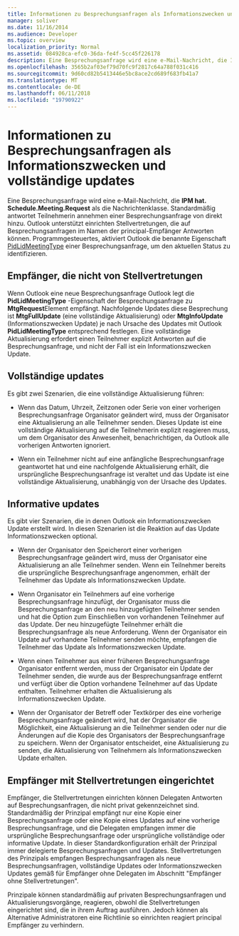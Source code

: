 ```yaml
---
title: Informationen zu Besprechungsanfragen als Informationszwecken und vollständige updates
manager: soliver
ms.date: 11/16/2014
ms.audience: Developer
ms.topic: overview
localization_priority: Normal
ms.assetid: 084928ca-efc0-36da-fe4f-5cc45f226178
description: Eine Besprechungsanfrage wird eine e-Mail-Nachricht, die IPM hat. Schedule.Meeting.Request als die Nachrichtenklasse. Standardmäßig antwortet Teilnehmerin annehmen einer Besprechungsanfrage von direkt hinzu.
ms.openlocfilehash: 3565b2af03ef79d70fc9f2817c64a788f031c416
ms.sourcegitcommit: 9d60cd82b5413446e5bc8ace2cd689f683fb41a7
ms.translationtype: MT
ms.contentlocale: de-DE
ms.lasthandoff: 06/11/2018
ms.locfileid: "19790922"
---
```

# <a name="about-meeting-requests-as-informational-updates-and-full-updates"></a>Informationen zu Besprechungsanfragen als Informationszwecken und vollständige updates

Eine Besprechungsanfrage wird eine e-Mail-Nachricht, die **IPM hat. Schedule.Meeting.Request** als die Nachrichtenklasse. Standardmäßig antwortet Teilnehmerin annehmen einer Besprechungsanfrage von direkt hinzu. Outlook unterstützt einrichten Stellvertretungen, die auf Besprechungsanfragen im Namen der principal-Empfänger Antworten können. Programmgesteuertes, aktiviert Outlook die benannte Eigenschaft [PidLidMeetingType](http://msdn.microsoft.com/library/290b290c-7836-4a7e-bf1a-8d0225a07e56%28Office.15%29.aspx) einer Besprechungsanfrage, um den aktuellen Status zu identifizieren. 
  
## <a name="recipients-without-delegates"></a>Empfänger, die nicht von Stellvertretungen

Wenn Outlook eine neue Besprechungsanfrage Outlook legt die **PidLidMeetingType** -Eigenschaft der Besprechungsanfrage zu **MtgRequest**Element empfängt. Nachfolgende Updates diese Besprechung ist **MtgFullUpdate** (eine vollständige Aktualisierung) oder **MtgInfoUpdate** (Informationszwecken Update) je nach Ursache des Updates mit Outlook **PidLidMeetingType** entsprechend festlegen. Eine vollständige Aktualisierung erfordert einen Teilnehmer explizit Antworten auf die Besprechungsanfrage, und nicht der Fall ist ein Informationszwecken Update. 
  
## <a name="full-updates"></a>Vollständige updates

Es gibt zwei Szenarien, die eine vollständige Aktualisierung führen:
  
- Wenn das Datum, Uhrzeit, Zeitzonen oder Serie von einer vorherigen Besprechungsanfrage Organisator geändert wird, muss der Organisator eine Aktualisierung an alle Teilnehmer senden. Dieses Update ist eine vollständige Aktualisierung auf die Teilnehmerin explizit reagieren muss, um dem Organisator des Anwesenheit, benachrichtigen, da Outlook alle vorherigen Antworten ignoriert.
    
- Wenn ein Teilnehmer nicht auf eine anfängliche Besprechungsanfrage geantwortet hat und eine nachfolgende Aktualisierung erhält, die ursprüngliche Besprechungsanfrage ist veraltet und das Update ist eine vollständige Aktualisierung, unabhängig von der Ursache des Updates.
    
## <a name="informational-updates"></a>Informative updates

Es gibt vier Szenarien, die in denen Outlook ein Informationszwecken Update erstellt wird. In diesen Szenarien ist die Reaktion auf das Update Informationszwecken optional.
  
- Wenn der Organisator den Speicherort einer vorherigen Besprechungsanfrage geändert wird, muss der Organisator eine Aktualisierung an alle Teilnehmer senden. Wenn ein Teilnehmer bereits die ursprüngliche Besprechungsanfrage angenommen, erhält der Teilnehmer das Update als Informationszwecken Update.
    
- Wenn Organisator ein Teilnehmers auf eine vorherige Besprechungsanfrage hinzufügt, der Organisator muss die Besprechungsanfrage an den neu hinzugefügten Teilnehmer senden und hat die Option zum Einschließen von vorhandenen Teilnehmer auf das Update. Der neu hinzugefügte Teilnehmer erhält die Besprechungsanfrage als neue Anforderung. Wenn der Organisator ein Update auf vorhandene Teilnehmer senden möchte, empfangen die Teilnehmer das Update als Informationszwecken Update.
    
- Wenn einen Teilnehmer aus einer früheren Besprechungsanfrage Organisator entfernt werden, muss der Organisator ein Update der Teilnehmer senden, die wurde aus der Besprechungsanfrage entfernt und verfügt über die Option vorhandene Teilnehmer auf das Update enthalten. Teilnehmer erhalten die Aktualisierung als Informationszwecken Update.
    
- Wenn der Organisator der Betreff oder Textkörper des eine vorherige Besprechungsanfrage geändert wird, hat der Organisator die Möglichkeit, eine Aktualisierung an die Teilnehmer senden oder nur die Änderungen auf die Kopie des Organisators der Besprechungsanfrage zu speichern. Wenn der Organisator entscheidet, eine Aktualisierung zu senden, die Aktualisierung von Teilnehmern als Informationszwecken Update erhalten.
    
## <a name="recipients-set-up-with-delegates"></a>Empfänger mit Stellvertretungen eingerichtet

Empfänger, die Stellvertretungen einrichten können Delegaten Antworten auf Besprechungsanfragen, die nicht privat gekennzeichnet sind. Standardmäßig der Prinzipal empfängt nur eine Kopie einer Besprechungsanfrage oder eine Kopie eines Updates auf eine vorherige Besprechungsanfrage, und die Delegaten empfangen immer die ursprüngliche Besprechungsanfrage oder ursprüngliche vollständige oder informative Update. In dieser Standardkonfiguration erhält der Prinzipal immer delegierte Besprechungsanfragen und Updates. Stellvertretungen des Prinzipals empfangen Besprechungsanfragen als neue Besprechungsanfragen, vollständige Updates oder Informationszwecken Updates gemäß für Empfänger ohne Delegaten im Abschnitt "Empfänger ohne Stellvertretungen".
  
Prinzipale können standardmäßig auf privaten Besprechungsanfragen und Aktualisierungsvorgänge, reagieren, obwohl die Stellvertretungen eingerichtet sind, die in ihrem Auftrag ausführen. Jedoch können als Alternative Administratoren eine Richtlinie so einrichten reagiert principal Empfänger zu verhindern.
  

